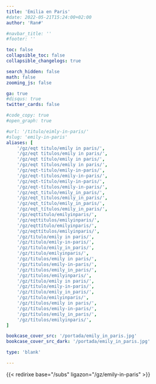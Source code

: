 ```yaml
---
title: 'Emilia en Paris'
#date: 2022-05-21T15:24:00+02:00
author: 'Ran#'

#navbar_title: ''
#footer: ''

toc: false
collapsible_toc: false
collapsible_changelogs: true

search_hidden: false
math: false
zooming_js: false

ga: true
#disqus: true
twitter_cards: false

#code_copy: true
#open_graph: true

#url: '/titulo/eimly-in-paris/'
#slug: 'emily-in-paris'
aliases: [
    '/gz/eqt titulo/emily in paris/',
    '/gz/eqt titulos/emily in paris/',
    '/gz/eqt título/emily in paris/',
    '/gz/eqt títulos/emily in paris/',
    '/gz/eqt-titulo/emily-in-paris/',
    '/gz/eqt-titulos/emily-in-paris/',
    '/gz/eqt-título/emily-in-paris/',
    '/gz/eqt-títulos/emily-in-paris/',
    '/gz/eqt_titulo/emily_in_paris/',
    '/gz/eqt_titulos/emily_in_paris/',
    '/gz/eqt_título/emily_in_paris/',
    '/gz/eqt_títulos/emily_in_paris/',
    '/gz/eqttitulo/emilyinparis/',
    '/gz/eqttitulos/emilyinparis/',
    '/gz/eqttítulo/emilyinparis/',
    '/gz/eqttítulos/emilyinparis/',
    '/gz/titulo/emily in paris/',
    '/gz/titulo/emily-in-paris/',
    '/gz/titulo/emily_in_paris/',
    '/gz/titulo/emilyinparis/',
    '/gz/titulos/emily in paris/',
    '/gz/titulos/emily-in-paris/',
    '/gz/titulos/emily_in_paris/',
    '/gz/titulos/emilyinparis/',
    '/gz/título/emily in paris/',
    '/gz/título/emily-in-paris/',
    '/gz/título/emily_in_paris/',
    '/gz/título/emilyinparis/',
    '/gz/títulos/emily in paris/',
    '/gz/títulos/emily-in-paris/',
    '/gz/títulos/emily_in_paris/',
    '/gz/títulos/emilyinparis/',
]

bookcase_cover_src: '/portada/emily_in_paris.jpg'
bookcase_cover_src_dark: '/portada/emily_in_paris.jpg'

type: 'blank'

---
```


{{< redirixe base="/subs" ligazon="/gz/emily-in-paris" >}}
